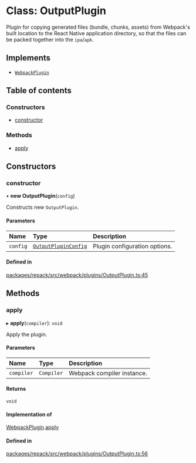 # Class: OutputPlugin

Plugin for copying generated files (bundle, chunks, assets) from Webpack's built location to the
React Native application directory, so that the files can be packed together into the `ipa`/`apk`.

## Implements

- [`WebpackPlugin`](../interfaces/WebpackPlugin.md)

## Table of contents

### Constructors

- [constructor](OutputPlugin.md#constructor)

### Methods

- [apply](OutputPlugin.md#apply)

## Constructors

### constructor

• **new OutputPlugin**(`config`)

Constructs new `OutputPlugin`.

#### Parameters

| Name | Type | Description |
| :------ | :------ | :------ |
| `config` | [`OutputPluginConfig`](../interfaces/OutputPluginConfig.md) | Plugin configuration options. |

#### Defined in

[packages/repack/src/webpack/plugins/OutputPlugin.ts:45](https://github.com/callstack/repack/blob/a78f6b9/packages/repack/src/webpack/plugins/OutputPlugin.ts#L45)

## Methods

### apply

▸ **apply**(`compiler`): `void`

Apply the plugin.

#### Parameters

| Name | Type | Description |
| :------ | :------ | :------ |
| `compiler` | `Compiler` | Webpack compiler instance. |

#### Returns

`void`

#### Implementation of

[WebpackPlugin](../interfaces/WebpackPlugin.md).[apply](../interfaces/WebpackPlugin.md#apply)

#### Defined in

[packages/repack/src/webpack/plugins/OutputPlugin.ts:56](https://github.com/callstack/repack/blob/a78f6b9/packages/repack/src/webpack/plugins/OutputPlugin.ts#L56)
